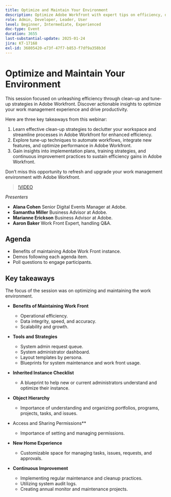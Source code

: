 ```yaml
---
title: Optimize and Maintain Your Environment
description: Optimize Adobe Workfront with expert tips on efficiency, data integrity, and scalability. Learn tools, strategies, and continuous improvement practices.
role: Admin, Developer, Leader, User
level: Beginner, Intermediate, Experienced
doc-type: Event
duration: 3655
last-substantial-update: 2025-01-24
jira: KT-17168
exl-id: 36805420-e73f-47f7-b853-f7df9a358b3d
---
```

# Optimize and Maintain Your Environment

This session focused on unleashing efficiency through clean-up and tune-up strategies in Adobe Workfront. Discover actionable insights to optimize your work management experience and drive productivity. 

Here are three key takeaways from this webinar: 

1. Learn effective clean-up strategies to declutter your workspace and streamline processes in Adobe Workfront for enhanced efficiency. 
2. Explore tune-up techniques to automate workflows, integrate new features, and optimize performance in Adobe Workfront. 
3. Gain insights into implementation plans, training strategies, and continuous improvement practices to sustain efficiency gains in Adobe Workfront. 

Don’t miss this opportunity to refresh and upgrade your work management environment with Adobe Workfront.

>[!VIDEO](https://video.tv.adobe.com/v/3443024/?learn=on&enablevpops)

*Presenters*

* **Alana Cohen** Senior Digital Events Manager at Adobe.
* **Samantha Miller** Business Advisor at Adobe.
* **Marianne Erickson** Business Advisor at Adobe.
* **Aaron Baker** Work Front Expert, handling Q&A.

## Agenda

* Benefits of maintaining Adobe Work Front instance.
* Demos following each agenda item.
* Poll questions to engage participants.


## Key takeaways

The focus of the session was on optimizing and maintaining the work environment.

* **Benefits of Maintaining Work Front**

  * Operational efficiency.
  * Data integrity, speed, and accuracy.
  * Scalability and growth.

* **Tools and Strategies**

  * System admin request queue.
  * System administrator dashboard.
  * Layout templates by persona.
  * Blueprints for system maintenance and work front usage.

* **Inherited Instance Checklist**

  * A blueprint to help new or current administrators understand and optimize their instance.

* **Object Hierarchy**

  * Importance of understanding and organizing portfolios, programs, projects, tasks, and issues.

* Access and Sharing Permissions**

  * Importance of setting and managing permissions.

* **New Home Experience**

  * Customizable space for managing tasks, issues, requests, and approvals.

* **Continuous Improvement**

  * Implementing regular maintenance and cleanup practices.
  * Utilizing system audit logs.
  * Creating annual monitor and maintenance projects.
